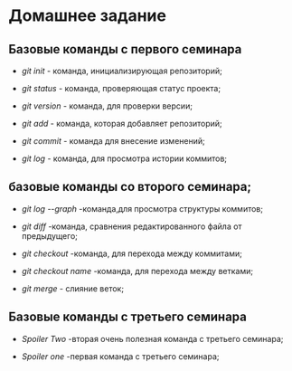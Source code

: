 # Домашнее задание

## Базовые команды с первого семинара

* *git init* - команда, инициализирующая репозиторий;

* *git status* - команда, проверяющая статус проекта;

* *git version* - команда, для проверки версии;

* *git add* - команда, которая добавляет репозиторий;

* *git commit* - команда для внесение изменений;

* *git log* - команда, для просмотра истории коммитов;

## базовые команды со второго семинара;

* *git log --graph* -команда,для просмотра структуры коммитов;

* *git diff* -команда, сравнения редактированного файла от предыдущего;

* *git checkout* -команда, для перехода между коммитами;

* *git checkout name* -команда, для перехода между ветками;

* *git merge* - слияние веток;

## Базовые команды с третьего семинара

* *Spoiler Two* -вторая очень полезная команда с третьего семинара;

* *Spoiler one* -первая команда с третьего семинара;

